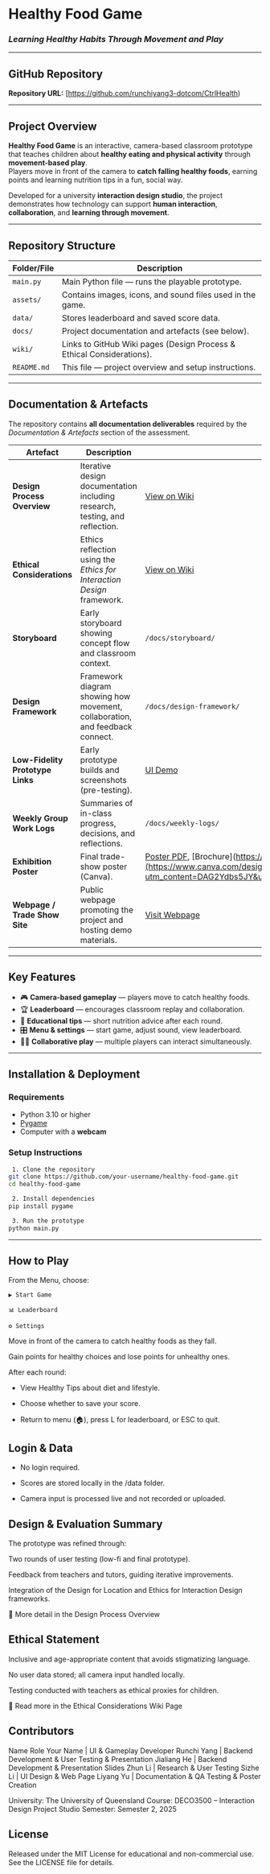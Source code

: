 # Healthy Food Game
### *Learning Healthy Habits Through Movement and Play*

---

## GitHub Repository
**Repository URL:** [https://github.com/runchiyang3-dotcom/CtrlHealth)  

---

## Project Overview
**Healthy Food Game** is an interactive, camera-based classroom prototype that teaches children about **healthy eating and physical activity** through **movement-based play**.  
Players move in front of the camera to **catch falling healthy foods**, earning points and learning nutrition tips in a fun, social way.

Developed for a university **interaction design studio**, the project demonstrates how technology can support **human interaction**, **collaboration**, and **learning through movement**.

---

## Repository Structure

| Folder/File | Description |
|--------------|-------------|
| `main.py` | Main Python file — runs the playable prototype. |
| `assets/` | Contains images, icons, and sound files used in the game. |
| `data/` | Stores leaderboard and saved score data. |
| `docs/` | Project documentation and artefacts (see below). |
| `wiki/` | Links to GitHub Wiki pages (Design Process & Ethical Considerations). |
| `README.md` | This file — project overview and setup instructions. |

---

## Documentation & Artefacts

The repository contains **all documentation deliverables** required by the *Documentation & Artefacts* section of the assessment.

| Artefact | Description | Link/Location |
|-----------|--------------|---------------|
| **Design Process Overview** | Iterative design documentation including research, testing, and reflection. | [View on Wiki](../../wiki/Design-Process-Overview) |
| **Ethical Considerations** | Ethics reflection using the *Ethics for Interaction Design* framework. | [View on Wiki](../../wiki/Ethical-Considerations) |
| **Storyboard** | Early storyboard showing concept flow and classroom context. | `/docs/storyboard/` |
| **Design Framework** | Framework diagram showing how movement, collaboration, and feedback connect. | `/docs/design-framework/` |
| **Low-Fidelity Prototype Links** | Early prototype builds and screenshots (pre-testing). | [UI Demo](https://www.figma.com/proto/31yXjiqHkNmPVL7ESsCP8E/Game-UI---Lower-Decks-2D-Game--Community-?node-id=168-11&p=f&t=VgJZ5cgmFG53D8m4-0&scaling=contain&content-scaling=fixed&page-id=0%3A1&starting-point-node-id=168%3A11&show-proto-sidebar=1) |
| **Weekly Group Work Logs** | Summaries of in-class progress, decisions, and reflections. | `/docs/weekly-logs/` |
| **Exhibition Poster** | Final trade-show poster (Canva). | [Poster PDF](https://www.canva.com/design/DAG2PU7ki98/ndU87O2Kt77RrvE8lyQn2A/view?utm_content=DAG2PU7ki98&utm_campaign=designshare&utm_medium=link2&utm_source=uniquelinks&utlId=h8b8bdf4a83), [Brochure](https://www.canva.com/design/DAG2Ydbs5JY/BgtGS9gy22ZFrRtA_O0MLA/edit?ui=eyJBIjp7fX0](https://www.canva.com/design/DAG2Ydbs5JY/Hkqw7fQAUhVjWfaQ6RbnXQ/view?utm_content=DAG2Ydbs5JY&utm_campaign=designshare&utm_medium=link2&utm_source=uniquelinks&utlId=h792bae7300)|
| **Webpage / Trade Show Site** | Public webpage promoting the project and hosting demo materials. | [Visit Webpage](https://your-website-link.com) |

---

## Key Features

- 🎮 **Camera-based gameplay** — players move to catch healthy foods.  
- 🏆 **Leaderboard** — encourages classroom replay and collaboration.  
- 💬 **Educational tips** — short nutrition advice after each round.  
- 🎛️ **Menu & settings** — start game, adjust sound, view leaderboard.  
- 🧍‍♀️ **Collaborative play** — multiple players can interact simultaneously.  

---

## Installation & Deployment

### Requirements
- Python 3.10 or higher  
- [Pygame](https://www.pygame.org/)  
- Computer with a **webcam**

### Setup Instructions
```bash
 1. Clone the repository
git clone https://github.com/your-username/healthy-food-game.git
cd healthy-food-game

 2. Install dependencies
pip install pygame

 3. Run the prototype
python main.py
```

---

## How to Play

From the Menu, choose:

```
▶️ Start Game

📊 Leaderboard

⚙️ Settings
```

Move in front of the camera to catch healthy foods as they fall.

Gain points for healthy choices and lose points for unhealthy ones.

After each round:

- View Healthy Tips about diet and lifestyle.

- Choose whether to save your score.

- Return to menu (🏠), press L for leaderboard, or ESC to quit.

## Login & Data

- No login required.

- Scores are stored locally in the /data folder.

- Camera input is processed live and not recorded or uploaded.

## Design & Evaluation Summary

The prototype was refined through:

Two rounds of user testing (low-fi and final prototype).

Feedback from teachers and tutors, guiding iterative improvements.

Integration of the Design for Location and Ethics for Interaction Design frameworks.

📄 More detail in the Design Process Overview


## Ethical Statement

Inclusive and age-appropriate content that avoids stigmatizing language.

No user data stored; all camera input handled locally.

Testing conducted with teachers as ethical proxies for children.

🔗 Read more in the Ethical Considerations Wiki Page


## Contributors
Name	Role
Your Name |	UI & Gameplay Developer
Runchi Yang | Backend Development & User Testing & Presentation
Jialiang He | Backend Development & Presentation Slides
Zhun Li	| Research & User Testing
Sizhe Li	| UI Design & Web Page
Liyang Yu	| Documentation & QA Testing & Poster Creation

University: The University of Queensland
Course: DECO3500 – Interaction Design Project Studio
Semester: Semester 2, 2025

## License

Released under the MIT License for educational and non-commercial use.
See the LICENSE file for details.







